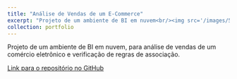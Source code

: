 ```yaml
---
title: "Análise de Vendas de um E-Commerce"
excerpt: "Projeto de um ambiente de BI em nuvem<br/><img src='/images/500x300.png'>"
collection: portfolio
---
```


Projeto de um ambiente de BI em nuvem, para análise de vendas de um comércio eletrônico e verificação de regras de associação.

[Link para o repositório no GitHub](https://github.com/lcfdiniz/puc-rio/tree/main/ecommerce-sales-analysis)
